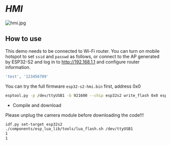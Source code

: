 # _HMI_

![hmi.jpg](hmi.jpg)

## How to use

This demo needs to be connected to Wi-Fi router. You can turn on mobile hotspot to set `ssid` and `passwd` as follows, or connect to the AP generated by ESP32-S2 and log in to http://192.168.1.1 and configure router information.

```bash
'test', '123456789'
```

You can try the full firmware `esp32-s2-hmi.bin` first, address 0x0

```bash
esptool.py -p /dev/ttyUSB1 -b 921600 --chip esp32s2 write_flash 0x0 esp32-s2-hmi.bin 
```

* Compile and download

Please unplug the camera module before downloading the code!!!

```bash
idf.py set-target esp32s2
./components/esp_lua_lib/tools/lua_flash.sh /dev/ttyUSB1
1
1
```